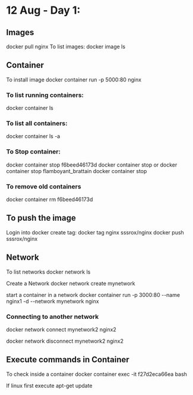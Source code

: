 # 12 Aug - Day 1:
## Images
docker pull nginx
To list images:
docker image ls

## Container
To install image
docker container run -p 5000:80 nginx

### To list running containers:
docker container ls

### To list all containers:
docker container ls -a

### To Stop container:
docker container stop f6beed46173d
docker container stop <containerid>
or
docker container stop flamboyant_brattain
docker container stop <containername>


### To remove old containers 
docker container rm f6beed46173d


## To push the image

Login into docker
create tag:
docker tag nginx sssrox/nginx
docker push sssrox/nginx


## Network
To list networks
docker network ls

Create a Network 
docker network create mynetwork

start a container in a network
docker container run -p 3000:80 --name nginx1 -d --network mynetwork nginx

### Connecting to another network
docker network connect mynetwork2 nginx2

docker network disconnect mynetwork2 nginx2

## Execute commands in Container
To check inside a container
docker container exec -it f27d2eca66ea bash

If linux first execute apt-get update
